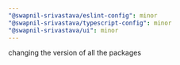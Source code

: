 ```yaml
---
"@swapnil-srivastava/eslint-config": minor
"@swapnil-srivastava/typescript-config": minor
"@swapnil-srivastava/ui": minor
---
```


changing the version of all the packages

